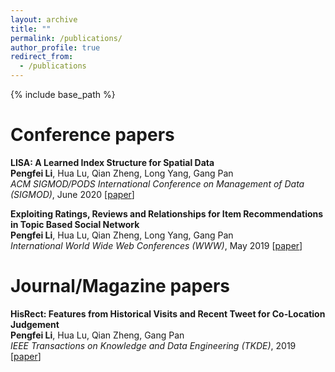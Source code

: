 ```yaml
---
layout: archive
title: ""
permalink: /publications/
author_profile: true
redirect_from:
  - /publications
---
```


{% include base_path %}


Conference papers
======

**LISA: A Learned Index Structure for Spatial Data** <br>
**Pengfei Li**, Hua Lu, Qian Zheng, Long Yang, Gang Pan <br>
*ACM SIGMOD/PODS International Conference on Management of Data (SIGMOD)*, June 2020 \[[paper](https://1drv.ms/b/s!AqqMkGs8p4aNgiWyofT0WDSXkdD6?e=i3uUyv)\]

**Exploiting Ratings, Reviews and Relationships for Item Recommendations in Topic Based Social Network** <br>
**Pengfei Li**, Hua Lu, Qian Zheng, Long Yang, Gang Pan <br>
*International World Wide Web Conferences (WWW)*, May 2019 \[[paper](https://dl.acm.org/citation.cfm?id=3313473)\]


Journal/Magazine papers
=====
**HisRect: Features from Historical Visits and Recent Tweet for Co-Location Judgement** <br>
**Pengfei Li**, Hua Lu, Qian Zheng, Gang Pan <br>
*IEEE Transactions on Knowledge and Data Engineering (TKDE)*, 2019 \[[paper](https://ieeexplore.ieee.org/document/8798877)\]






